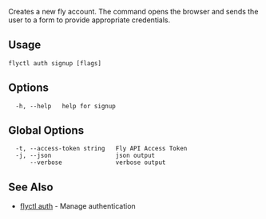 Creates a new fly account. The command opens the browser
and sends the user to a form to provide appropriate credentials.


## Usage
~~~
flyctl auth signup [flags]
~~~

## Options

~~~
  -h, --help   help for signup
~~~

## Global Options

~~~
  -t, --access-token string   Fly API Access Token
  -j, --json                  json output
      --verbose               verbose output
~~~

## See Also

* [flyctl auth](/docs/flyctl/auth/)	 - Manage authentication

